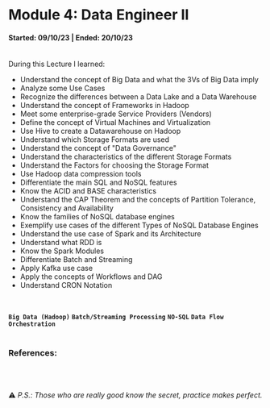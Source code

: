 # Module 4: Data Engineer II
#### Started: 09/10/23 | Ended: 20/10/23<br />

<br />
During this Lecture I learned:<br />

- Understand the concept of Big Data and what the 3Vs of Big Data imply
- Analyze some Use Cases
- Recognize the differences between a Data Lake and a Data Warehouse
- Understand the concept of Frameworks in Hadoop
- Meet some enterprise-grade Service Providers (Vendors)
- Define the concept of Virtual Machines and Virtualization
- Use Hive to create a Datawarehouse on Hadoop
- Understand which Storage Formats are used
- Understand the concept of "Data Governance"
- Understand the characteristics of the different Storage Formats
- Understand the Factors for choosing the Storage Format
- Use Hadoop data compression tools
- Differentiate the main SQL and NoSQL features
- Know the ACID and BASE characteristics
- Understand the CAP Theorem and the concepts of Partition Tolerance, Consistency and Availability
- Know the families of NoSQL database engines
- Exemplify use cases of the different Types of NoSQL Database Engines
- Understand the use case of Spark and its Architecture
- Understand what RDD is
- Know the Spark Modules
- Differentiate Batch and Streaming
- Apply Kafka use case
- Apply the concepts of Workflows and DAG
- Understand CRON Notation
<br />

**``` Big Data (Hadoop) ```**  **``` Batch/Streaming Processing ```**  **``` NO-SQL ```**  **``` Data Flow Orchestration ```** <br />
<br />
### References:
<!--[Python](https://www.python.org/)<br />
[Pandas](https://pandas.pydata.org/)<br />
[Numpy](https://numpy.org/) -->
<br /><br />

:warning: *P.S.: Those who are really good know the secret, practice makes perfect.*
